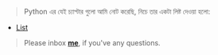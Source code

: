 > Python এর যেই চ্যাপ্টার গুলো আমি নোট করেছি, নিচে তার একটা লিষ্ট দেওয়া হলো:


* [List](https://github.com/sdshoriot/Python/blob/master/List.md)


> Please inbox **[me](https://www.facebook.com/shoriot)**, if you've any questions.